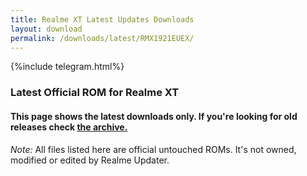 ```yaml
---
title: Realme XT Latest Updates Downloads
layout: download
permalink: /downloads/latest/RMX1921EUEX/
---
```

<script>
    $(document).ready(function () {
        loadLatest("RMX1921EUEX");
    });
</script>

{%include telegram.html%}

<div class="col-12 mx-auto">
    <h3 class="title bg-light p-2 rounded">Latest Official ROM for Realme XT</h3>
    <h4>This page shows the latest downloads only. If you're looking for old releases check
        <a href="/downloads/archive/RMX1921EUEX/">the archive.</a></h4>
    <p><i>Note: </i>All files listed here are official untouched ROMs.
        It's not owned, modified or edited by Realme Updater.</p>
    <div id="downloads">
    </div>
</div>